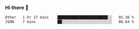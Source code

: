 ### Hi there 👋

<!--START_SECTION:waka-->

```txt
Other   1 hr 17 mins    ███████████████████████░░   91.36 %
JSON    7 mins          ██░░░░░░░░░░░░░░░░░░░░░░░   08.64 %
```

<!--END_SECTION:waka-->

<!--
**jerry-shao/jerry-shao** is a ✨ _special_ ✨ repository because its `README.md` (this file) appears on your GitHub profile.

Here are some ideas to get you started:

- 🔭 I’m currently working on ...
- 🌱 I’m currently learning ...
- 👯 I’m looking to collaborate on ...
- 🤔 I’m looking for help with ...
- 💬 Ask me about ...
- 📫 How to reach me: ...
- 😄 Pronouns: ...
- ⚡ Fun fact: ...
-->
